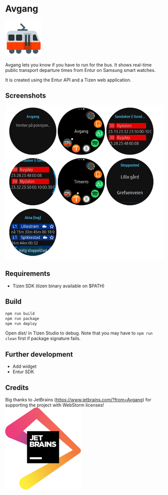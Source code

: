 # Avgang

![Avgang](https://github.com/oysteing/avgang/raw/master/src/img/icon.png)

Avgang lets you know if you have to run for the bus. It shows real-time public transport departure times from Entur on Samsung smart watches.

It is created using the Entur API and a Tizen web application.

## Screenshots

![Screenshots](https://github.com/oysteing/avgang/raw/master/src/img/screenshots.png)

## Requirements
* Tizen SDK (tizen binary available on $PATH)

## Build

```
npm run build
npm run package
npm run deploy
```
Open dist/ in Tizen Studio to debug. Note that you may have to `npm run clean` first if package signature fails.

## Further development

* Add widget
* Entur SDK

## Credits

Big thanks to JetBrains (https://www.jetbrains.com/?from=Avgang) for supporting the project with WebStorm licenses!
![JetBrains](https://github.com/oysteing/avgang/raw/master/src/img/jetbrains.svg?sanitize=true)